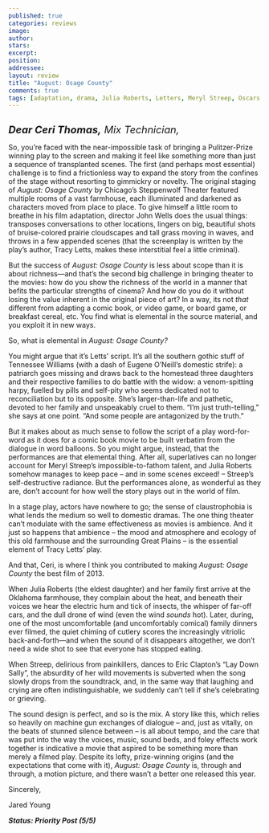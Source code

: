 ```yaml
---
published: true
categories: reviews
image:
author: 
stars: 
excerpt: 
position: 
addressee: 
layout: review
title: "August: Osage County"
comments: true
tags: [adaptation, drama, Julia Roberts, Letters, Meryl Streep, Oscars 2014]
---
```

<div><p><span class="full-image-block ssNonEditable"><a href="/letters/2014/1/20/august-osage-county.html"><img src="http://static.squarespace.com/static/5005f6bcc4aa41161b33e89e/5329cf1fe4b07c068ebf74de/5329cf1fe4b07c068ebf7940/1390230397627/AugustOsage.jpg" alt="" /></a></span></p>
<p><em style="font-size:120%;"><span style="font-size:120%;"><strong>Dear Ceri Thomas,</strong> Mix Technician,</span></em></p>
<p>So, you&rsquo;re faced with the near-impossible task of bringing a Pulitzer-Prize winning play to the screen and making it feel like something more than just a sequence of transplanted scenes. The first (and perhaps most essential) challenge is to find a frictionless way to expand the story from the confines of the stage without resorting to gimmickry or novelty. The original staging of <em>August: Osage County</em> by Chicago&rsquo;s Steppenwolf Theater featured multiple rooms of a vast farmhouse, each illuminated and darkened as characters moved from place to place. To give himself a little room to breathe in his film adaptation, director John Wells does the usual things: transposes conversations to other locations, lingers on big, beautiful shots of bruise-colored prairie cloudscapes and tall grass moving in waves, and throws in a few appended scenes (that the screenplay is written by the play&rsquo;s author, Tracy Letts, makes these interstitial feel a little criminal).</p>
<p>But the success of <em>August: Osage County</em> is less about scope than it is about richness&mdash;and that&rsquo;s the second big challenge in bringing theater to the movies: how do you show the richness of the world in a manner that befits the particular strengths of cinema? And how do you do it without losing the value inherent in the original piece of art? In a way, its not <em>that</em> different from adapting a comic book, or video game, or board game, or breakfast cereal, etc. You find what is elemental in the source material, and you exploit it in new ways.</p>
<p>So, what is elemental in <em>August: Osage County?</em>&nbsp;</p>
<p>You might argue that it&rsquo;s Letts&rsquo; script. It&rsquo;s all the southern gothic stuff of Tennessee Williams (with a dash of Eugene O&rsquo;Neill&rsquo;s domestic strife): a patriarch goes missing and draws back to the homestead three daughters and their respective families to do battle with the widow: a venom-spitting harpy, fuelled by pills and self-pity who seems dedicated not to reconciliation but to its opposite. She&rsquo;s larger-than-life and pathetic, devoted to her family and unspeakably cruel to them. &ldquo;I&rsquo;m just truth-telling,&rdquo; she says at one point. &ldquo;And some people are antagonized by the truth.&rdquo;</p>
<p>But it makes about as much sense to follow the script of a play word-for-word as it does for a comic book movie to be built verbatim from the dialogue in word balloons. So you might argue, instead, that the performances are that elemental thing. After all, superlatives can no longer account for Meryl Streep&rsquo;s impossible-to-fathom talent, and Julia Roberts somehow manages to keep pace &ndash; and in some scenes exceed! &ndash; Streep&rsquo;s self-destructive radiance. But the performances alone, as wonderful as they are, don&rsquo;t account for how well the story plays out in the world of film.</p>
<p>In a stage play, actors have nowhere to go; the sense of claustrophobia is what lends the medium so well to domestic dramas. The one thing theater can&rsquo;t modulate with the same effectiveness as movies is ambience. And it just so happens that ambience &ndash; the mood and atmosphere and ecology of this old farmhouse and the surrounding Great Plains &ndash; is the essential element of Tracy Letts&rsquo; play.</p>
<p>And that, Ceri, is where I think you contributed to making <em>August: Osage County</em> the best film of 2013.</p>
<p>When Julia Roberts (the eldest daughter) and her family first arrive at the Oklahoma farmhouse, they complain about the heat, and beneath their voices we hear the electric hum and tick of insects, the whisper of far-off cars, and the dull drone of wind (even the wind <em>sounds</em> hot). Later, during, one of the most uncomfortable (and uncomfortably comical) family dinners ever filmed, the quiet chiming of cutlery scores the increasingly vitriolic back-and-forth&mdash;and when the sound of it disappears altogether, we don&rsquo;t need a wide shot to see that everyone has stopped eating.</p>
<p>When Streep, delirious from painkillers, dances to Eric Clapton&rsquo;s &ldquo;Lay Down Sally&rdquo;, the absurdity of her wild movements is subverted when the song slowly drops from the soundtrack, and, in the same way that laughing and crying are often indistinguishable, we suddenly can&rsquo;t tell if she&rsquo;s celebrating or grieving.</p>
<p>The sound design is perfect, and so is the mix. A story like this, which relies so heavily on machine gun exchanges of dialogue &ndash; and, just as vitally, on the beats of stunned silence between &ndash; is all about tempo, and the care that was put into the way the voices, music, sound beds, and foley effects work together is indicative a movie that aspired to be something more than merely a filmed play. Despite its lofty, prize-winning origins (and the expectations that come with it), <em>August: Osage County</em> is, through and through, a motion picture, and there wasn&rsquo;t a better one released this year.</p>
<p>Sincerely,</p>
<p>Jared Young</p>
<p><strong><em>Status: Priority Post (5/5)</em></strong></p></div>
